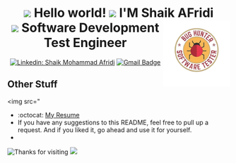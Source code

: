 <div align="center">

# <img src="https://github.com/TheDudeThatCode/TheDudeThatCode/blob/master/Assets/Hi.gif" width="29px"> Hello world!&nbsp;<img src="https://github.com/TheDudeThatCode/TheDudeThatCode/blob/master/Assets/Earth.gif" width="24px"> I'M Shaik AFridi <img src="raf_360x360_075_t_fafafa_ca443f4786-removebg-preview.png" width="30%" align='right'/><br>                                                                                  <img src="https://user-images.githubusercontent.com/74038190/216122041-518ac897-8d92-4c6b-9b3f-ca01dcaf38ee.png" width="30" /> Software Development Test Engineer                                                               
 [![Linkedin: Shaik Mohammad Afridi](https://img.shields.io/badge/-Shaik_Mohammad_Afridi-blue?style=flat-square&logo=Linkedin&logoColor=white&link=https://www.linkedin.com/in/shaik-mohammad-afridi-4fa053206/)](https://www.linkedin.com/in/shaik-mohammad-afridi-4fa053206/) [![Gmail Badge](https://img.shields.io/badge/-afridi.shaik20497@gmail.com-c14438?style=flat-square&logo=Gmail&logoColor=white&link=mailto:afridi.shaik20497@gmail.com)](mailto:afridi.shaik20497@gmail.com)   




<div align="left">

## Other Stuff
<img src="
  - :octocat: [My Resume](https://drive.google.com/file/d/1tFL1gHFPw3MXzfW98oQEFjs2jQSGiVjw/view?usp=share_link)
  - If you have any suggestions to this README, feel free to pull up a request. And if you liked it, go ahead and use it for yourself.
  - 
<img alt="Thanks for visiting" width="80%" src="https://raw.githubusercontent.com/BrunnerLivio/brunnerlivio/master/images/marquee.svg" />
<img src="https://capsule-render.vercel.app/api?type=waving&color=gradient&height=60&section=footer&width=155"/> </p>
